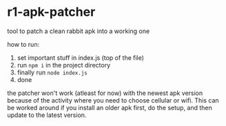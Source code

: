 # r1-apk-patcher
tool to patch a clean rabbit apk into a working one

how to run:
1. set important stuff in index.js (top of the file)
2. run `npm i` in the project directory
3. finally run `node index.js`
4. done

the patcher won't work (atleast for now) with the newest apk version because of the activity where you need to choose cellular or wifi. This can be worked around if you install an older apk first, do the setup, and then update to the latest version.